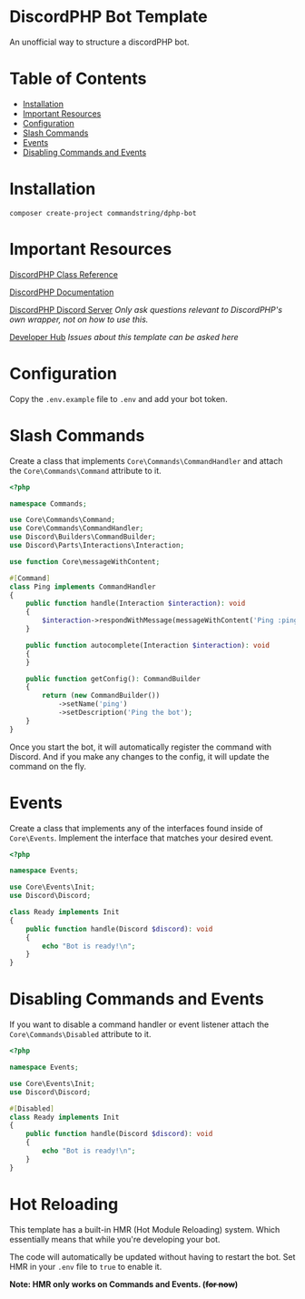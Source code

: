 # DiscordPHP Bot Template

An unofficial way to structure a discordPHP bot.

# Table of Contents

* [Installation](#installation)
* [Important Resources](#important-resources)
* [Configuration](#configuration)
* [Slash Commands](#slash-commands)
* [Events](#events)
* [Disabling Commands and Events](#disabling-commands-and-events)

# Installation

```
composer create-project commandstring/dphp-bot
```

# Important Resources #

[DiscordPHP Class Reference](https://discord-php.github.io/DiscordPHP/guide/)

[DiscordPHP Documentation](https://discord-php.github.io/DiscordPHP/)

[DiscordPHP Discord Server](https://discord.gg/kM7wrJUYU9)
*Only ask questions relevant to DiscordPHP's own wrapper, not on how to use this.*

[Developer Hub](https://discord.gg/TgrcSkuDtQ) *Issues about this template can be asked here*

# Configuration

Copy the `.env.example` file to `.env` and add your bot token.

# Slash Commands

Create a class that implements `Core\Commands\CommandHandler` and attach the `Core\Commands\Command` attribute to it.

```php
<?php

namespace Commands;

use Core\Commands\Command;
use Core\Commands\CommandHandler;
use Discord\Builders\CommandBuilder;
use Discord\Parts\Interactions\Interaction;

use function Core\messageWithContent;

#[Command]
class Ping implements CommandHandler
{
    public function handle(Interaction $interaction): void
    {
        $interaction->respondWithMessage(messageWithContent('Ping :ping_pong:'), true);
    }

    public function autocomplete(Interaction $interaction): void
    {
    }

    public function getConfig(): CommandBuilder
    {
        return (new CommandBuilder())
            ->setName('ping')
            ->setDescription('Ping the bot');
    }
}
```

Once you start the bot, it will automatically register the command with Discord.
And if you make any changes to the config, it will update the command on the fly.

# Events

Create a class that implements any of the interfaces found inside of `Core\Events`.
Implement the interface that matches your desired event.

```php
<?php

namespace Events;

use Core\Events\Init;
use Discord\Discord;

class Ready implements Init
{
    public function handle(Discord $discord): void
    {
        echo "Bot is ready!\n";
    }
}
```

# Disabling Commands and Events

If you want to disable a command handler or event listener attach the `Core\Commands\Disabled` attribute to it.

```php
<?php

namespace Events;

use Core\Events\Init;
use Discord\Discord;

#[Disabled]
class Ready implements Init
{
    public function handle(Discord $discord): void
    {
        echo "Bot is ready!\n";
    }
}
```

# Hot Reloading

This template has a built-in HMR (Hot Module Reloading) system.
Which essentially means that while you're developing your
bot.

The code will automatically be updated without having to restart the bot.
Set HMR in your `.env` file to `true` to enable it. 

**Note: HMR only works on Commands and Events. (~~for now~~)**

